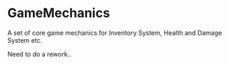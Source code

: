 # GameMechanics
A set of core game mechanics for Inventory System, Health and Damage System etc.

Need to do a rework..

